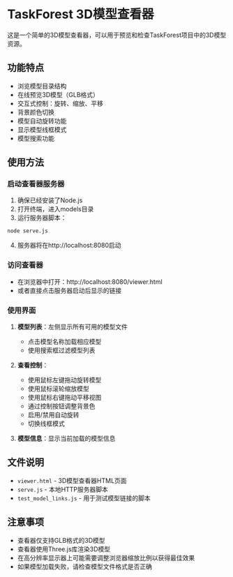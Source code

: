 # TaskForest 3D模型查看器

这是一个简单的3D模型查看器，可以用于预览和检查TaskForest项目中的3D模型资源。

## 功能特点

- 浏览模型目录结构
- 在线预览3D模型（GLB格式）
- 交互式控制：旋转、缩放、平移
- 背景颜色切换
- 模型自动旋转功能
- 显示模型线框模式
- 模型搜索功能

## 使用方法

### 启动查看器服务器

1. 确保已经安装了Node.js
2. 打开终端，进入models目录
3. 运行服务器脚本：

```bash
node serve.js
```

4. 服务器将在http://localhost:8080启动

### 访问查看器

- 在浏览器中打开：http://localhost:8080/viewer.html
- 或者直接点击服务器启动后显示的链接

### 使用界面

1. **模型列表**：左侧显示所有可用的模型文件
   - 点击模型名称加载相应模型
   - 使用搜索框过滤模型列表

2. **查看控制**：
   - 使用鼠标左键拖动旋转模型
   - 使用鼠标滚轮缩放模型
   - 使用鼠标右键拖动平移视图
   - 通过控制按钮调整背景色
   - 启用/禁用自动旋转
   - 切换线框模式

3. **模型信息**：显示当前加载的模型信息

## 文件说明

- `viewer.html` - 3D模型查看器HTML页面
- `serve.js` - 本地HTTP服务器脚本
- `test_model_links.js` - 用于测试模型链接的脚本

## 注意事项

- 查看器仅支持GLB格式的3D模型
- 查看器使用Three.js库渲染3D模型
- 在高分辨率显示器上可能需要调整浏览器缩放比例以获得最佳效果
- 如果模型加载失败，请检查模型文件格式是否正确 